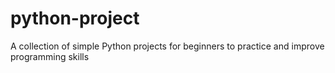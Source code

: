 # python-project
A collection of simple Python projects for beginners to practice and improve programming skills
